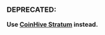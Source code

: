 ### DEPRECATED:

**Use [CoinHive Stratum](https://github.com/cazala/coin-hive-stratum/wiki/Deploy-to-now.sh-and-GitHub-Pages) instead.**

